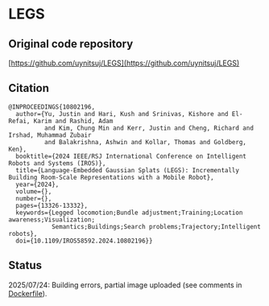 # LEGS

## Original code repository
[https://github.com/uynitsuj/LEGS](https://github.com/uynitsuj/LEGS)

## Citation
```
@INPROCEEDINGS{10802196,
  author={Yu, Justin and Hari, Kush and Srinivas, Kishore and El-Refai, Karim and Rashid, Adam
          and Kim, Chung Min and Kerr, Justin and Cheng, Richard and Irshad, Muhammad Zubair
          and Balakrishna, Ashwin and Kollar, Thomas and Goldberg, Ken},
  booktitle={2024 IEEE/RSJ International Conference on Intelligent Robots and Systems (IROS)}, 
  title={Language-Embedded Gaussian Splats (LEGS): Incrementally Building Room-Scale Representations with a Mobile Robot}, 
  year={2024},
  volume={},
  number={},
  pages={13326-13332},
  keywords={Legged locomotion;Bundle adjustment;Training;Location awareness;Visualization;
            Semantics;Buildings;Search problems;Trajectory;Intelligent robots},
  doi={10.1109/IROS58592.2024.10802196}}
```

## Status
2025/07/24: Building errors, partial image uploaded (see comments in [Dockerfile](https://github.com/RobInLabUJI/ROS2Rep/blob/main/l3gs/Dockerfile)).
